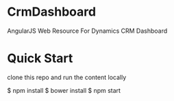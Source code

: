 # CrmDashboard
AngularJS Web Resource For Dynamics CRM Dashboard


# Quick Start

clone this repo and run the content locally

$ npm install
$ bower install
$ npm start